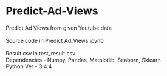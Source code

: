 # Predict-Ad-Views
Predict Ad Views from given Youtube data</br></br>
Source code in Predict Ad_Views.ipynb</br></br>
Result csv in test_result.csv</br>
Dependencies - Numpy, Pandas, Matplotlib, Seaborn, Sklearn</br>
Python Ver - 3.4.4
